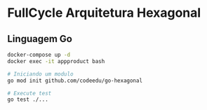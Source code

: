 # FullCycle Arquitetura Hexagonal

## Linguagem Go

```bash
docker-compose up -d
docker exec -it appproduct bash

# Iniciando um modulo
go mod init github.com/codeedu/go-hexagonal

# Execute test
go test ./...

```
